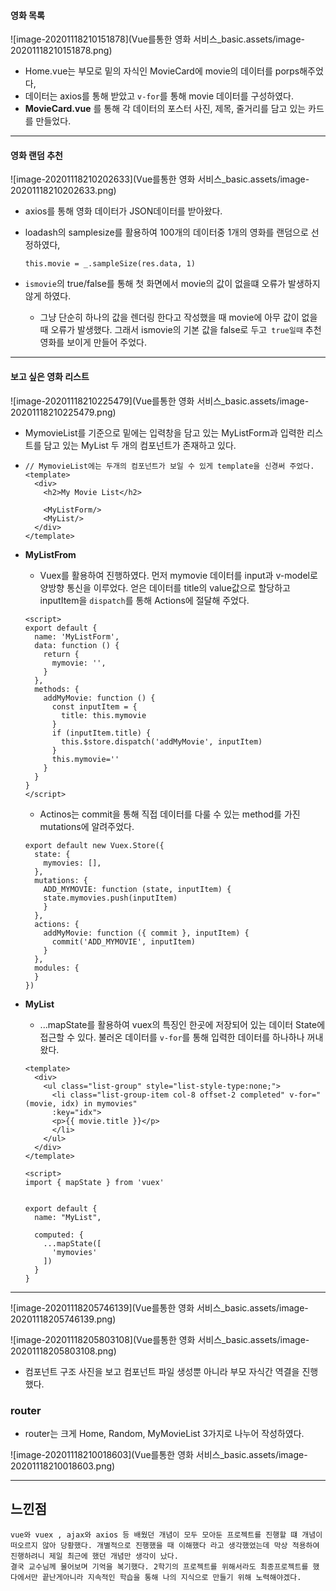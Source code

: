 #### 영화 목록

![image-20201118210151878](Vue를통한 영화 서비스_basic.assets/image-20201118210151878.png)

- Home.vue는 부모로 밑의 자식인 MovieCard에 movie의 데이터를 porps해주었다,
- 데이터는 axios를 통해 받았고 `v-for`를 통해 movie 데이터를 구성하였다. 
- **MovieCard.vue** 를 통해 각 데이터의 포스터 사진, 제목, 줄거리를 담고 있는 카드를 만들었다.

***



#### 영화 랜덤 추천

![image-20201118210202633](Vue를통한 영화 서비스_basic.assets/image-20201118210202633.png)

- axios를 통해 영화 데이터가 JSON데이터를 받아왔다.

- loadash의 samplesize를 활용하여 100개의 데이터중 1개의 영화를 랜덤으로 선정하였다,

  ```vue
  this.movie = _.sampleSize(res.data, 1)
  ```

- `ismovie`의 true/false를 통해 첫 화면에서 movie의 값이 없을떄 오류가 발생하지 않게 하였다.
  
  - 그냥 단순히 하나의 값을 렌더링 한다고 작성했을 때 movie에 아무 값이 없을 때 오류가 발생했다. 그래서 ismovie의 기본 값을 false로 두고` true일때` 추천 영화를 보이게 만들어 주었다.

***



#### 보고 싶은 영화 리스트

![image-20201118210225479](Vue를통한 영화 서비스_basic.assets/image-20201118210225479.png)

- MymovieList를 기준으로 밑에는 입력창을 담고 있는 MyListForm과 입력한 리스트를 담고 있는 MyList 두 개의 컴포넌트가 존재하고 있다.

- ```vue
  // MymovieList에는 두개의 컴포넌트가 보일 수 있게 template을 신경써 주었다.
  <template>
    <div>
      <h2>My Movie List</h2>
  
      <MyListForm/>
      <MyList/>
    </div>
  </template>
  ```

- **MyListFrom**

  - Vuex를 활용하여 진행하였다. 먼저 mymovie 데이터를 input과 v-model로 양방향 통신을 이루었다. 얻은 데이터를 title의 value값으로 할당하고 inputItem을 `dispatch`를 통해 Actions에 절달해 주었다.

  ```vue
  <script>
  export default {
    name: 'MyListForm',
    data: function () {
      return {
        mymovie: '',
      }
    },
    methods: {
      addMyMovie: function () {
        const inputItem = {
          title: this.mymovie
        }
        if (inputItem.title) {
          this.$store.dispatch('addMyMovie', inputItem)
        }
        this.mymovie=''
      }
    }
  }
  </script>
  ```

  - Actinos는 commit을 통해 직접 데이터를 다룰 수 있는 method를 가진 mutations에 알려주었다.

  ```vue
  export default new Vuex.Store({
    state: {
      mymovies: [],
    },
    mutations: {
      ADD_MYMOVIE: function (state, inputItem) {
      state.mymovies.push(inputItem)
      }
    },
    actions: {
      addMyMovie: function ({ commit }, inputItem) {
        commit('ADD_MYMOVIE', inputItem)
      }
    },
    modules: {
    }
  })
  
  ```

- **MyList**

  - ...mapState를 활용하여 vuex의 특징인 한곳에 저장되어 있는 데이터 State에 접근할 수 있다. 불러온 데이터를 `v-for`를 통해 입력한 데이터를 하나하나 꺼내왔다.

  ```vue
  <template>
    <div>
      <ul class="list-group" style="list-style-type:none;">
        <li class="list-group-item col-8 offset-2 completed" v-for=" (movie, idx) in mymovies"
        :key="idx">
        <p>{{ movie.title }}</p>
        </li>
      </ul>
    </div>
  </template>
  
  <script>
  import { mapState } from 'vuex'
  
  
  export default {
    name: "MyList",
  
    computed: {
      ...mapState([
        'mymovies'
      ])
    }
  }
  ```

  

***

![image-20201118205746139](Vue를통한 영화 서비스_basic.assets/image-20201118205746139.png)



![image-20201118205803108](Vue를통한 영화 서비스_basic.assets/image-20201118205803108.png)

- 컴포넌트 구조 사진을 보고 컴포넌트 파일 생성뿐 아니라 부모 자식간 역결을 진행했다.

### router

- router는 크게 Home, Random, MyMovieList 3가지로 나누어 작성하였다.

![image-20201118210018603](Vue를통한 영화 서비스_basic.assets/image-20201118210018603.png)

***



## 느낀점

```
vue와 vuex , ajax와 axios 등 배웠던 개념이 모두 모아둔 프로젝트를 진행할 떄 개념이 떠오르지 않아 당황했다. 개별적으로 진행했을 때 이해했다 라고 생각했었는데 막상 적용하여 진행하려니 제일 최근에 했던 개념만 생각이 났다.
결국 교수님께 물어보며 기억을 복기했다. 2학기의 프로젝트를 위해서라도 최종프로젝트를 했다에서만 끝난게아니라 지속적인 학습을 통해 나의 지식으로 만들기 위해 노력해야겠다.
```

